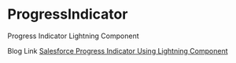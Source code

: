 # ProgressIndicator
Progress Indicator Lightning Component

Blog Link  <a href="https://cloudyabhi.blogspot.com/2017/08/salesforce-progress-indicator-using.html">Salesforce Progress Indicator Using Lightning Component</a>
